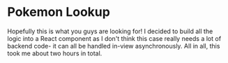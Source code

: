 # Pokemon Lookup

Hopefully this is what you guys are looking for! I decided to build all the logic into a React component
as I don't think this case really needs a lot of backend code- it can all be handled in-view 
asynchronously. All in all, this took me about two hours in total.
